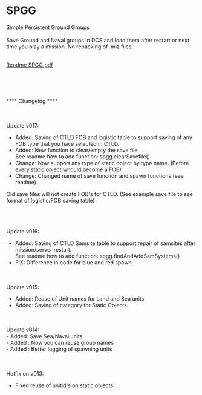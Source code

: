 # SPGG
Simple Persistent Ground Groups
<br>
<br>
Save Ground and Naval groups in DCS and load them after restart or next time you play a mission. No repacking of .miz files.
<br>
<br>


[Readme SPGG.pdf](https://github.com/AGluttonForPunishment/SPGG/files/10367004/Readme.SPGG.pdf)



<br>
<br>
<br>

**** Changelog ****

<br>
<br>
Update v017:<br>

- Added: Saving of CTLD FOB and logistic table to support saving of any FOB type that you have selected in CTLD. <br>
- Added: New function to clear/empty the save file<br>
See readme how to add function: spgg.clearSavefile()<br>
- Change: Now support any type of static object by type name. (Before every static object whould become a FOB)<br>
- Change: Changed name of save function and spawn functions (see readme)<br>

Old save files will not create FOB's for CTLD. (See example save file to see format of logistic/FOB saving table) 

<br>
<br>
<br>
Update v016:<br>

- Added: Saving of CTLD Samsite table to support repair of samsites after mission/server restart. <br>
See readme how to add function: spgg.findAndAddSamSystems()
- FIX: Difference in code for blue and red spawn.



<br>
<br>
Update v015:<br>

- Added: Reuse of Unit names for Land and Sea units.
- Added: Saving of category for Static Objects.


<br>
<br>
Update v014:<br>
- Added: Save Sea/Naval units<br>
- Added : Now you can reuse group names<br>
- Added : Better logging of spawning units<br>

<br>
<br>

Hotfix on v013:
- Fixed reuse of unitid's on static objects.

<br>
